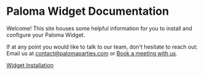 # Paloma Widget Documentation

Welcome! This site houses some helpful information for you to install and configure your Paloma Widget.

If at any point you would like to talk to our team, don't hesitate to reach out: Email us at [contact@palomaparties.com](mailto:contact@palomaparties.com?subject=Question%20from%20Paloma%20Docs%20site) or [Book a meeting with us](https://calendly.com/bob-gv_a).

[Widget Installation](/installation.md)
